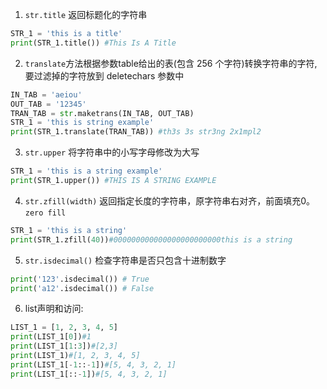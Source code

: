1. `str.title` 返回标题化的字符串
```python
STR_1 = 'this is a title'
print(STR_1.title()) #This Is A Title
```
2. `translate`方法根据参数table给出的表(包含 256 个字符)转换字符串的字符,要过滤掉的字符放到 deletechars 参数中
```python
IN_TAB = 'aeiou'
OUT_TAB = '12345'
TRAN_TAB = str.maketrans(IN_TAB, OUT_TAB)
STR_1 = 'this is string example'
print(STR_1.translate(TRAN_TAB)) #th3s 3s str3ng 2x1mpl2
```
3. `str.upper` 将字符串中的小写字母修改为大写
```python
STR_1 = 'this is a string example'
print(STR_1.upper()) #THIS IS A STRING EXAMPLE
```
4. `str.zfill(width)` 返回指定长度的字符串，原字符串右对齐，前面填充0。 
`zero fill`
```python
STR_1 = 'this is a string'
print(STR_1.zfill(40))#000000000000000000000000this is a string
```

5. `str.isdecimal()` 检查字符串是否只包含十进制数字
```python
print('123'.isdecimal()) # True
print('a12'.isdecimal()) # False
```

6. list声明和访问:
```python
LIST_1 = [1, 2, 3, 4, 5]
print(LIST_1[0])#1
print(LIST_1[1:3])#[2,3]
print(LIST_1)#[1, 2, 3, 4, 5]
print(LIST_1[-1::-1])#[5, 4, 3, 2, 1]
print(LIST_1[::-1])#[5, 4, 3, 2, 1]
```
